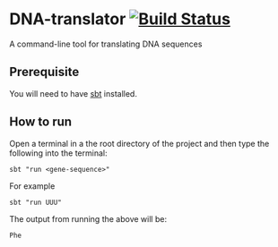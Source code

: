 # DNA-translator [![Build Status](https://travis-ci.org/WilliamJohnathonLea/DNA-translator.svg?branch=master)](https://travis-ci.org/WilliamJohnathonLea/DNA-translator)
A command-line tool for translating DNA sequences

## Prerequisite
You will need to have [sbt](http://www.scala-sbt.org "sbt homepage") installed.

## How to run
Open a terminal in a the root directory of the project and then type the following into the terminal:
```
sbt "run <gene-sequence>"
```

For example
```
sbt "run UUU"
```

The output from running the above will be:
```
Phe
```
